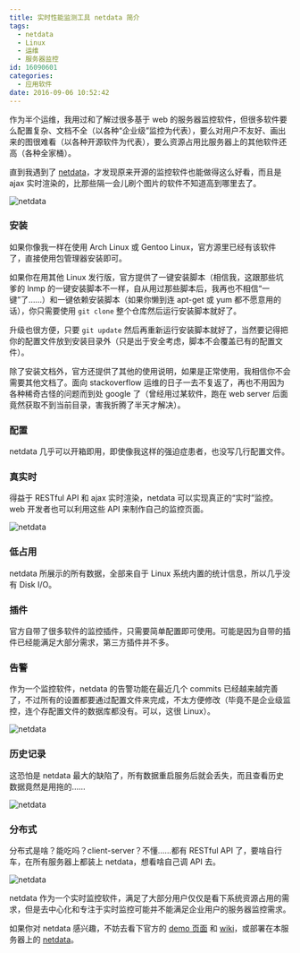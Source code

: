 ```yaml
---
title: 实时性能监测工具 netdata 简介
tags:
  - netdata
  - Linux
  - 运维
  - 服务器监控
id: 16090601
categories:
  - 应用软件
date: 2016-09-06 10:52:42
---
```


作为半个运维，我用过和了解过很多基于 web 的服务器监控软件，但很多软件要么配置复杂、文档不全（以各种“企业级”监控为代表），要么对用户不友好、画出来的图很难看（以各种开源软件为代表），要么资源占用比服务器上的其他软件还高（各种全家桶）。

直到我遇到了 [netdata](https://github.com/firehol/netdata)，才发现原来开源的监控软件也能做得这么好看，而且是 ajax 实时渲染的，比那些隔一会儿刷个图片的软件不知道高到哪里去了。

![netdata](/uploads/2016/09/netdata-1.gif)



### 安装

如果你像我一样在使用 Arch Linux 或 Gentoo Linux，官方源里已经有该软件了，直接使用包管理器安装即可。

如果你在用其他 Linux 发行版，官方提供了一键安装脚本（相信我，这跟那些坑爹的 lnmp 的一键安装脚本不一样，自从用过那些脚本后，我再也不相信“一键”了……）和一键依赖安装脚本（如果你懒到连 apt-get 或 yum 都不愿意用的话），你只需要使用 `git clone` 整个仓库然后运行安装脚本就好了。

升级也很方便，只要 `git update` 然后再重新运行安装脚本就好了，当然要记得把你的配置文件放到安装目录外（只是出于安全考虑，脚本不会覆盖已有的配置文件）。

除了安装文档外，官方还提供了其他的使用说明，如果是正常使用，我相信你不会需要其他文档了。面向 stackoverflow 运维的日子一去不复返了，再也不用因为各种稀奇古怪的问题而到处 google 了（曾经用过某软件，跑在 web server 后面竟然获取不到当前目录，害我折腾了半天才解决）。



### 配置

netdata 几乎可以开箱即用，即使像我这样的强迫症患者，也没写几行配置文件。



### 真实时

得益于 RESTful API 和 ajax 实时渲染，netdata 可以实现真正的“实时”监控。web 开发者也可以利用这些 API 来制作自己的监控页面。

![netdata](/uploads/2016/09/netdata-5.gif)



### 低占用

netdata 所展示的所有数据，全部来自于 Linux 系统内置的统计信息，所以几乎没有 Disk I/O。



### 插件

官方自带了很多软件的监控插件，只需要简单配置即可使用。可能是因为自带的插件已经能满足大部分需求，第三方插件并不多。



### 告警

作为一个监控软件，netdata 的告警功能在最近几个 commits 已经越来越完善了，不过所有的设置都要通过配置文件来完成，不太方便修改（毕竟不是企业级监控，连个存配置文件的数据库都没有。可以，这很 Linux）。

![netdata](/uploads/2016/09/netdata-2.png)



### 历史记录

这恐怕是 netdata 最大的缺陷了，所有数据重启服务后就会丢失，而且查看历史数据竟然是用拖的……

![netdata](/uploads/2016/09/netdata-3.gif)



### 分布式

分布式是啥？能吃吗？client-server？不懂……都有 RESTful API 了，要啥自行车，在所有服务器上都装上 netdata，想看啥自己调 API 去。

![netdata](/uploads/2016/09/netdata-4.gif)



netdata 作为一个实时监控软件，满足了大部分用户仅仅是看下系统资源占用的需求，但是去中心化和专注于实时监控可能并不能满足企业用户的服务器监控需求。

如果你对 netdata 感兴趣，不妨去看下官方的 [demo 页面](https://my-netdata.io) 和 [wiki](https://github.com/firehol/netdata/wiki)，或部署在本服务器上的 [netdata](https://status.sinosky.org)。